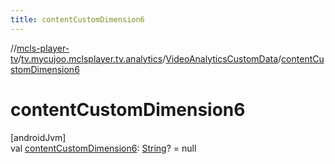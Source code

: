 ```yaml
---
title: contentCustomDimension6
---
```

//[mcls-player-tv](../../../index.html)/[tv.mycujoo.mclsplayer.tv.analytics](../index.html)/[VideoAnalyticsCustomData](index.html)/[contentCustomDimension6](content-custom-dimension6.html)



# contentCustomDimension6



[androidJvm]\
val [contentCustomDimension6](content-custom-dimension6.html): [String](https://kotlinlang.org/api/latest/jvm/stdlib/kotlin/-string/index.html)? = null




